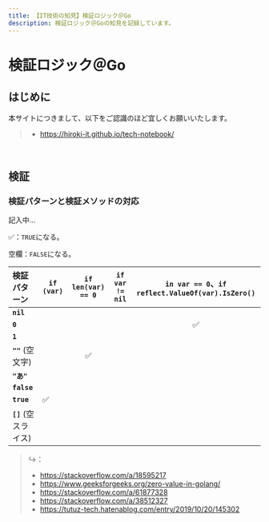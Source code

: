 ```yaml
---
title: 【IT技術の知見】検証ロジック＠Go
description: 検証ロジック＠Goの知見を記録しています。
---
```


# 検証ロジック＠Go

## はじめに

本サイトにつきまして、以下をご認識のほど宜しくお願いいたします。

> - https://hiroki-it.github.io/tech-notebook/

<br>

## 検証

### 検証パターンと検証メソッドの対応

記入中...

✅：`TRUE`になる。

空欄：`FALSE`になる。

| 検証パターン          | `if (var)` | `if len(var) == 0` | `if var != nil` | `in var == 0`、`if reflect.ValueOf(var).IsZero()` |
| :-------------------- | ---------- | :----------------: | :-------------: | :-----------------------------------------------: |
| **`nil`**             |            |                    |                 |                                                   |
| **`0`**               |            |                    |                 |                        ✅                         |
| **`1`**               |            |                    |                 |                                                   |
| **`""`** (空文字)     |            |         ✅         |                 |                                                   |
| **`"あ"`**            |            |                    |                 |                                                   |
| **`false`**           |            |                    |                 |                                                   |
| **`true`**            | ✅         |                    |                 |                                                   |
| **`[]`** (空スライス) |            |                    |                 |                                                   |

> ↪️：
>
> - https://stackoverflow.com/a/18595217
> - https://www.geeksforgeeks.org/zero-value-in-golang/
> - https://stackoverflow.com/a/61877328
> - https://stackoverflow.com/a/38512327
> - https://tutuz-tech.hatenablog.com/entry/2019/10/20/145302

<br>
